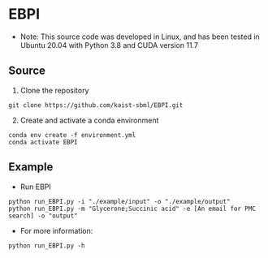 # EBPI
* Note: This source code was developed in Linux, and has been tested in Ubuntu 20.04 with Python 3.8 and CUDA version 11.7

## Source 

1. Clone the repository 
```
git clone https://github.com/kaist-sbml/EBPI.git
```

2. Create and activate a conda environment
```
conda env create -f environment.yml
conda activate EBPI
```

## Example
* Run EBPI
```
python run_EBPI.py -i "./example/input" -o "./example/output"
python run_EBPI.py -m "Glycerone;Succinic acid" -e [An email for PMC search] -o "output"
```

* For more information:
```
python run_EBPI.py -h
```
